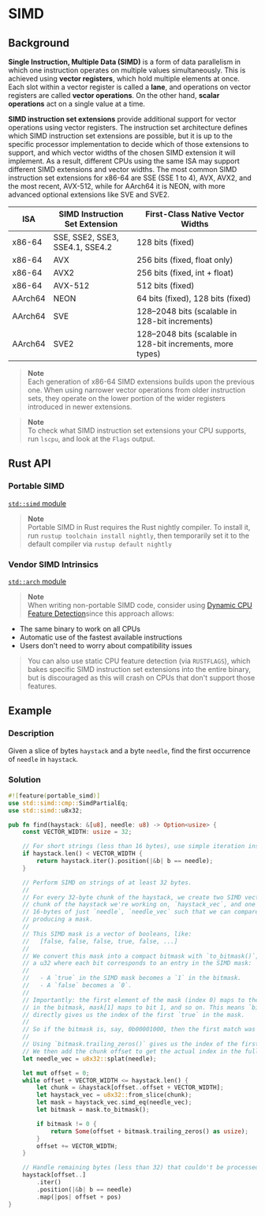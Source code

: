 # SIMD

## Background

**Single Instruction, Multiple Data (SIMD)** is a form of data parallelism in which one instruction operates on multiple values simultaneously. This is achieved using **vector registers**, which hold multiple elements at once. Each slot within a vector register is called a **lane**, and operations on vector registers are called **vector operations**. On the other hand, **scalar operations** act on a single value at a time.

**SIMD instruction set extensions** provide additional support for vector operations using vector registers. The instruction set architecture defines which SIMD instruction set extensions are possible, but it is up to the specific processor implementation to decide which of those extensions to support, and which vector widths of the chosen SIMD extension it will implement. As a result, different CPUs using the same ISA may support different SIMD extensions and vector widths. The most common SIMD instruction set extensions for x86-64 are SSE (SSE 1 to 4), AVX, AVX2, and the most recent, AVX-512, while for AArch64 it is NEON, with more advanced optional extensions like SVE and SVE2.

| ISA     | SIMD Instruction Set Extension  | First-Class Native Vector Widths                           |
| ------- | ------------------------------- | ---------------------------------------------------------- |
| x86-64  | SSE, SSE2, SSE3, SSE4.1, SSE4.2 | 128 bits (fixed)                                           |
| x86-64  | AVX                             | 256 bits (fixed, float only)                               |
| x86-64  | AVX2                            | 256 bits (fixed, int + float)                              |
| x86-64  | AVX-512                         | 512 bits (fixed)                                           |
| AArch64 | NEON                            | 64 bits (fixed), 128 bits (fixed)                          |
| AArch64 | SVE                             | 128–2048 bits (scalable in 128-bit increments)             |
| AArch64 | SVE2                            | 128–2048 bits (scalable in 128-bit increments, more types) |

> **Note**\
> Each generation of x86-64 SIMD extensions builds upon the previous one. When using narrower vector operations from older instruction sets, they operate on the lower portion of the wider registers introduced in newer extensions.

> **Note**\
> To check what SIMD instruction set extensions your CPU supports, run `lscpu`, and look at the `Flags` output.

## Rust API

### Portable SIMD

[`std::simd` module](https://doc.rust-lang.org/std/simd/index.html)

> **Note**\
> Portable SIMD in Rust requires the Rust nightly compiler. To install it, run `rustup toolchain install nightly`, then temporarily set it to the default compiler via `rustup default nightly`

### Vendor SIMD Intrinsics

[`std::arch` module](https://doc.rust-lang.org/std/arch/index.html)

> **Note**\
> When writing non-portable SIMD code, consider using [Dynamic CPU Feature Detection](https://doc.rust-lang.org/std/arch/index.html#dynamic-cpu-feature-detection)since this approach allows:
- The same binary to work on all CPUs
- Automatic use of the fastest available instructions
- Users don't need to worry about compatibility issues
> You can also use static CPU feature detection (via `RUSTFLAGS`), which bakes specific SIMD instruction set extensions into the entire binary, but is discouraged as this will crash on CPUs that don't support those features.

## Example

### Description

Given a slice of bytes `haystack` and a byte `needle`, find the first occurrence of `needle` in `haystack`.

### Solution

```rust
#![feature(portable_simd)]
use std::simd::cmp::SimdPartialEq;
use std::simd::u8x32;

pub fn find(haystack: &[u8], needle: u8) -> Option<usize> {
    const VECTOR_WIDTH: usize = 32;

    // For short strings (less than 16 bytes), use simple iteration instead of SIMD
    if haystack.len() < VECTOR_WIDTH {
        return haystack.iter().position(|&b| b == needle);
    }

    // Perform SIMD on strings of at least 32 bytes.
    //
    // For every 32-byte chunk of the haystack, we create two SIMD vectors: one for the 16-byte
    // chunk of the haystack we're working on, `haystack_vec`, and one 16-byte SIMD vector containing
    // 16-bytes of just `needle`, `needle_vec` such that we can compare each byte against the needle in parallel using `simd_eq`,
    // producing a mask.
    //
    // This SIMD mask is a vector of booleans, like:
    //   [false, false, false, true, false, ...]
    //
    // We convert this mask into a compact bitmask with `to_bitmask()`, which gives us
    // a u32 where each bit corresponds to an entry in the SIMD mask:
    //
    //   - A `true` in the SIMD mask becomes a `1` in the bitmask.
    //   - A `false` becomes a `0`.
    //
    // Importantly: the first element of the mask (index 0) maps to the least significant bit (bit 0)
    // in the bitmask, mask[1] maps to bit 1, and so on. This means `bitmask.trailing_zeros()`
    // directly gives us the index of the first `true` in the mask.
    //
    // So if the bitmask is, say, 0b00001000, then the first match was at index 3.
    //
    // Using `bitmask.trailing_zeros()` gives us the index of the first `true` in the mask.
    // We then add the chunk offset to get the actual index in the full haystack.
    let needle_vec = u8x32::splat(needle);

    let mut offset = 0;
    while offset + VECTOR_WIDTH <= haystack.len() {
        let chunk = &haystack[offset..offset + VECTOR_WIDTH];
        let haystack_vec = u8x32::from_slice(chunk);
        let mask = haystack_vec.simd_eq(needle_vec);
        let bitmask = mask.to_bitmask();

        if bitmask != 0 {
            return Some(offset + bitmask.trailing_zeros() as usize);
        }
        offset += VECTOR_WIDTH;
    }

    // Handle remaining bytes (less than 32) that couldn't be processed with SIMD
    haystack[offset..]
        .iter()
        .position(|&b| b == needle)
        .map(|pos| offset + pos)
}
```
